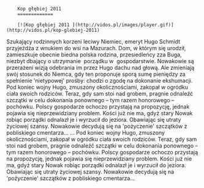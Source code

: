 
        Kop głębiej 2011 
        =============
        
        [![Kop głębiej 2011 ](http://vidos.pl/images/player.gif)](http://vidos.pl/kop-glebiej-2011)
        
        
 Szukający rodzinnych korzeni leciwy Niemiec, emeryt Hugo Schmidt przyjeżdża z wnukiem do wsi na Mazurach. Dom, w którym się urodził, zamieszkuje obecnie biedna polska rodzina, przesiedleńcy zza Buga, niezbyt dbający o utrzymanie  porządku w  gospodarstwie. Nowakowie są przerażeni wizją odebrania im przez Hugo dachu nad głową. Ale zmieniają swój stosunek do Niemca, gdy ten proponuje sporą sumę pieniędzy za spełnienie 'nietypowej' prośby: chodzi o zgodę na dokonanie ekshumacji. Pod koniec wojny Hugo, zmuszony okolicznościami, zakopał w ogródku ciała swoich rodziców. Teraz, gdy sam stoi nad grobem, pragnie odnaleźć szczątki w celu dokonania ponownego – tym razem honorowego – pochówku. Polscy gospodarze ochoczo przystają na propozycję, jednak pojawia się nieprzewidziany problem. Kości już nie ma, gdyż stary Nowak robiąc porządki odnalazł je i wyrzucił do jeziora. Obawiając się utraty życiowej szansy. Nowakowie decydują się na 'pożyczenie' szczątków z pobliskiego cmentarza...  ... Pod koniec wojny Hugo, zmuszony okolicznościami, zakopał w ogródku ciała swoich rodziców. Teraz, gdy sam stoi nad grobem, pragnie odnaleźć szczątki w celu dokonania ponownego – tym razem honorowego – pochówku. Polscy gospodarze ochoczo przystają na propozycję, jednak pojawia się nieprzewidziany problem. Kości już nie ma, gdyż stary Nowak robiąc porządki odnalazł je i wyrzucił do jeziora. Obawiając się utraty życiowej szansy. Nowakowie decydują się na 'pożyczenie' szczątków z pobliskiego cmentarza...
    